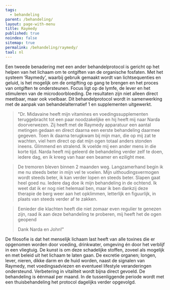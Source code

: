 ```yaml
---
tags:
  - behandeling
parent: /behandeling/
layout: page-with-menu
title: Raymedy
published: true
noindex: false
sitemap: true
permalink: /behandeling/raymedy/
taal: nl
---
```


Een tweede benadering met een ander behandelprotocol is gericht op het helpen van het lichaam om te ontgiften van de organische fosfaten. Met het systeem ‘Raymedy’, waarbij gebruik gemaakt wordt van lichtsequenties en geluid, is het mogelijk om de ontgifting op gang te brengen en het proces van ontgiften te ondersteunen. Focus ligt op de lymfe, de lever en het stimuleren van de microdoorbloeding. De resultaten zijn niet alleen direct meetbaar, maar ook voelbaar. Dit behandelprotocol wordt in samenwerking met de aanpak van behandelalternatief 1 en supplementen uitgewerkt. 

> "Dr. Midavaine  heeft mijn vitamines en voedingssupplementen teruggebracht tot een paar  noodzakelijke en hij  heeft  mij naar Narda doorverwezen.  Zij heeft met  de Raymedy apparatuur  een aantal metingen gedaan en direct daarna een eerste behandeling daarmee gegeven.  Toen ik daarna terugkwam bij mijn man, die op mij zat te wachten, viel hem direct op dat mijn ogen totaal anders stonden ineens. Glimmend  en stralend. Ik voelde mij een ander mens in die korte tijd.  Narda heeft mij geleerd de behandeling verder zelf te doen, iedere dag, en ik kreeg van haar een beamer en ezilight mee. 

> De tremoren bleven binnen 2  maanden weg. Langzamerhand begin ik  me nu steeds beter in mijn vel te voelen. Mijn uithoudingsvermogen wordt steeds beter, ik kan verder lopen en steeds beter. Slapen gaat heel goed nu. Iedere dag doe ik mijn behandeling in de ochtend.  Ik weet dat ik er nog niet helemaal ben, maar ik ben dankzij deze therapie de berg weer aan het opklimmen, letterlijk en figuurlijk,  in plaats van steeds verder af te zakken.

> Eenieder die klachten heeft die niet zomaar even regulier te genezen zijn, raad ik aan deze behandeling te proberen,  mij heeft het de ogen geopend
> 
> Dank Narda en John!"


De filosofie is dat het menselijk lichaam last heeft van alle toxines die er opgenomen worden door voeding, drinkwater, omgeving én door het verblijf in een vliegtuig. De kunst is om deze schadelijke stoffen, zoveel als mogelijk en met beleid uit het lichaam te laten gaan. De excretie organen; longen, lever, nieren, dikke darm en de huid worden, naast de signalen van Raymedy, met voedingsadviezen en eventueel lifestyle veranderingen ondersteund. Verbetering in vitaliteit wordt bijna direct gevoeld. De behandeling is éénmaal per maand. In de tussenliggende periode wordt met een thuisbehandeling het protocol dagelijks verder opgevolgd.
